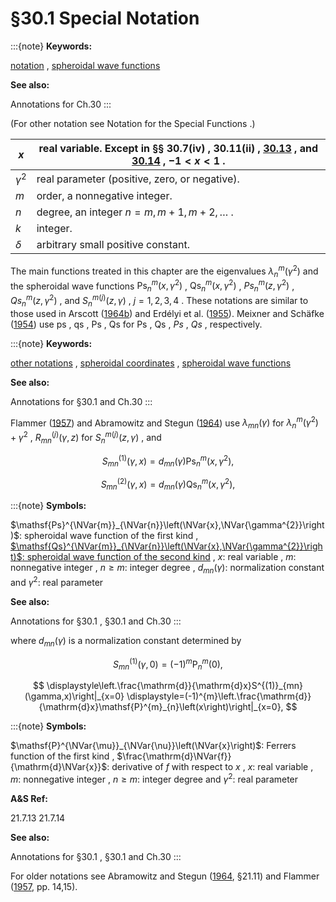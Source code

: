 # §30.1 Special Notation

:::{note}
**Keywords:**

[notation](http://dlmf.nist.gov/search/search?q=notation) , [spheroidal wave functions](http://dlmf.nist.gov/search/search?q=spheroidal%20wave%20functions)

**See also:**

Annotations for Ch.30
:::

(For other notation see Notation for the Special Functions .)


| $x$ | real variable. Except in §§ 30.7(iv) , 30.11(ii) , [30.13](./30.13.md "§30.13 Wave Equation in Prolate Spheroidal Coordinates ‣ Applications ‣ Chapter 30 Spheroidal Wave Functions") , and [30.14](./30.14.md "§30.14 Wave Equation in Oblate Spheroidal Coordinates ‣ Applications ‣ Chapter 30 Spheroidal Wave Functions") , $-1<x<1$ . |
|---|---|
| $\gamma^{2}$ | real parameter (positive, zero, or negative). |
| $m$ | order, a nonnegative integer. |
| $n$ | degree, an integer $n=m,m+1,m+2,\dots$ . |
| $k$ | integer. |
| $\delta$ | arbitrary small positive constant. |


The main functions treated in this chapter are the eigenvalues $\lambda^{m}_{n}\left(\gamma^{2}\right)$ and the spheroidal wave functions $\mathsf{Ps}^{m}_{n}\left(x,\gamma^{2}\right)$ , $\mathsf{Qs}^{m}_{n}\left(x,\gamma^{2}\right)$ , $\mathit{Ps}^{m}_{n}\left(z,\gamma^{2}\right)$ , $\mathit{Qs}^{m}_{n}\left(z,\gamma^{2}\right)$ , and $S^{m(j)}_{n}\left(z,\gamma\right)$ , $j=1,2,3,4$ . These notations are similar to those used in Arscott ([1964b](./bib/index.html#bib142 "Periodic Differential Equations. An Introduction to Mathieu, Lamé, and Allied Functions")) and Erdélyi et al. ([1955](./bib/E.html#bib755 "Higher Transcendental Functions. Vol. III")). Meixner and Schäfke ([1954](./bib/M.html#bib1598 "Mathieusche Funktionen und Sphäroidfunktionen mit Anwendungen auf physikalische und technische Probleme")) use $\mathrm{ps}$ , $\mathrm{qs}$ , $\mathrm{Ps}$ , $\mathrm{Qs}$ for $\mathsf{Ps}$ , $\mathsf{Qs}$ , $\mathit{Ps}$ , $\mathit{Qs}$ , respectively.

:::{note}
**Keywords:**

[other notations](http://dlmf.nist.gov/search/search?q=other%20notations) , [spheroidal coordinates](http://dlmf.nist.gov/search/search?q=spheroidal%20coordinates) , [spheroidal wave functions](http://dlmf.nist.gov/search/search?q=spheroidal%20wave%20functions)

**See also:**

Annotations for §30.1 and Ch.30
:::

Flammer ([1957](./bib/F.html#bib807 "Spheroidal Wave Functions")) and Abramowitz and Stegun ([1964](./bib/index.html#bib24 "Handbook of Mathematical Functions with Formulas, Graphs, and Mathematical Tables")) use $\lambda_{mn}(\gamma)$ for $\lambda^{m}_{n}\left(\gamma^{2}\right)+\gamma^{2}$ , $R_{mn}^{(j)}(\gamma,z)$ for $S^{m(j)}_{n}\left(z,\gamma\right)$ , and

<a id="E1"></a>

<a id="Ex1"></a>
$$
\displaystyle S^{(1)}_{mn}(\gamma,x) \displaystyle=d_{mn}(\gamma)\mathsf{Ps}^{m}_{n}\left(x,\gamma^{2}\right), \tag{30.1.1}
$$

<a id="Ex2"></a>
$$
\displaystyle S^{(2)}_{mn}(\gamma,x) \displaystyle=d_{mn}(\gamma)\mathsf{Qs}^{m}_{n}\left(x,\gamma^{2}\right),
$$

:::{note}
**Symbols:**

$\mathsf{Ps}^{\NVar{m}}_{\NVar{n}}\left(\NVar{x},\NVar{\gamma^{2}}\right)$: spheroidal wave function of the first kind , [$\mathsf{Qs}^{\NVar{m}}_{\NVar{n}}\left(\NVar{x},\NVar{\gamma^{2}}\right)$: spheroidal wave function of the second kind](./30.5.md "§30.5 Functions of the Second Kind ‣ Properties ‣ Chapter 30 Spheroidal Wave Functions") , $x$: real variable , $m$: nonnegative integer , $n\geq m$: integer degree , $d_{mn}(\gamma)$: normalization constant and $\gamma^{2}$: real parameter

**See also:**

Annotations for §30.1 , §30.1 and Ch.30
:::

where $d_{mn}(\gamma)$ is a normalization constant determined by

<a id="E2"></a>

<a id="Ex3"></a>
$$
\displaystyle S^{(1)}_{mn}(\gamma,0) \displaystyle=(-1)^{m}\mathsf{P}^{m}_{n}\left(0\right), \tag{30.1.2}
$$

<a id="Ex4"></a>
$$
\displaystyle\left.\frac{\mathrm{d}}{\mathrm{d}x}S^{(1)}_{mn}(\gamma,x)\right|_{x=0} \displaystyle=(-1)^{m}\left.\frac{\mathrm{d}}{\mathrm{d}x}\mathsf{P}^{m}_{n}\left(x\right)\right|_{x=0},
$$

:::{note}
**Symbols:**

$\mathsf{P}^{\NVar{\mu}}_{\NVar{\nu}}\left(\NVar{x}\right)$: Ferrers function of the first kind , $\frac{\mathrm{d}\NVar{f}}{\mathrm{d}\NVar{x}}$: derivative of $f$ with respect to $x$ , $x$: real variable , $m$: nonnegative integer , $n\geq m$: integer degree and $\gamma^{2}$: real parameter

**A&S Ref:**

21.7.13 21.7.14

**See also:**

Annotations for §30.1 , §30.1 and Ch.30
:::

For older notations see Abramowitz and Stegun ([1964](./bib/index.html#bib24 "Handbook of Mathematical Functions with Formulas, Graphs, and Mathematical Tables"), §21.11) and Flammer ([1957](./bib/F.html#bib807 "Spheroidal Wave Functions"), pp. 14,15).
